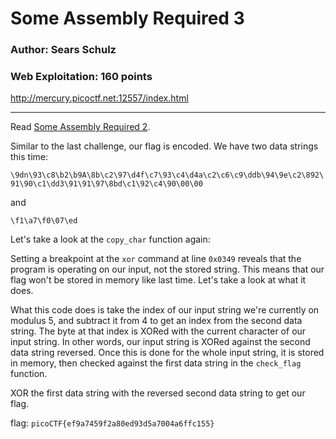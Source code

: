 # Some Assembly Required 3
### Author: Sears Schulz
### Web Exploitation: 160 points

http://mercury.picoctf.net:12557/index.html

---

Read [Some Assembly Required 2](../Some%20Assembly%20Required%202).

Similar to the last challenge, our flag is encoded. We have two data strings this time:

`\9dn\93\c8\b2\b9A\8b\c2\97\d4f\c7\93\c4\d4a\c2\c6\c9\ddb\94\9e\c2\892\91\90\c1\dd3\91\91\97\8bd\c1\92\c4\90\00\00`

and

`\f1\a7\f0\07\ed`

Let's take a look at the `copy_char` function again:

Setting a breakpoint at the `xor` command at line `0x0349` reveals that the program is operating on our input, not the stored string. This means that our flag won't be stored in memory like last time. Let's take a look at what it does.

What this code does is take the index of our input string we're currently on modulus 5, and subtract it from 4 to get an index from the second data string. The byte at that index is XORed with the current character of our input string. In other words, our input string is XORed against the second data string reversed. Once this is done for the whole input string, it is stored in memory, then checked against the first data string in the `check_flag` function.

XOR the first data string with the reversed second data string to get our flag.

flag: `picoCTF{ef9a7459f2a80ed93d5a7004a6ffc155}`

